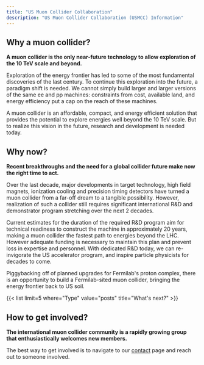```yaml
---
title: "US Muon Collider Collaboration"
description: "US Muon Collider Collaboration (USMCC) Information"
---
```


<!-- 
<div class="flex px-4 py-2 mb-8 text-base rounded-md bg-primary-100 dark:bg-primary-900">
  <span class="flex items-center ltr:pr-3 rtl:pl-3 text-primary-400">
    {{< icon "triangle-exclamation" >}}
  </span>
  <span class="flex items-center justify-between grow dark:text-neutral-300">
    <span class="prose dark:prose-invert">This page is a proposal for an updated website and is very much still under construction! If you've somehow ended up here, please see <a href="uslua.org">uslua.org</a> for more information.</span>
  </span>
</div>
 -->

<!-- ```node
npx blowfish-tools
```   -->

<!-- {{< youtubeLite id="SgXhGb-7QbU" label="Blowfish-tools demo" >}} -->


## Why a muon collider? 

**A muon collider is the only near-future technology to allow exploration of the 10 TeV scale and beyond.**

Exploration of the energy frontier has led to some of the most fundamental discoveries of the last century. To continue this exploration into the future, a paradigm shift is needed. We cannot simply build larger and larger versions of the same ee and pp machines: constraints from cost, available land, and energy efficiency put a cap on the reach of these machines. 

A muon collider is an affordable, compact, and energy efficient solution that provides the potential to explore energies well beyond the 10 TeV scale. But to realize this vision in the future, research and development is needed today. 

## Why now? 

**Recent breakthroughs and the need for a global collider future make now the right time to act.**

Over the last decade, major developments in target technology, high field magnets, ionization cooling and precision timing detectors have turned a muon collider from a far-off dream to a tangible possibility. However, realization of such a collider still requires significant international R&D and demonstrator program stretching over the next 2 decades.

Current estimates for the duration of the required R&D program aim for technical readiness to construct the machine in approximately 20 years, making a muon collider the fastest path to energies beyond the LHC. However adequate funding is necessary to maintain this plan and prevent loss in expertise and personnel. With dedicated R&D today, we can re-invigorate the US accelerator program, and inspire particle physicists for decades to come.

Piggybacking off of planned upgrades for Fermilab's proton complex, there is an opportunity to build a Fermilab-sited muon collider, bringing the energy frontier back to US soil.


<!-- Trying to include subpage summaries here -->

{{< list limit=5 where="Type" value="posts" title="What's next?" >}}


## How to get involved?

**The international muon collider community is a rapidly growing group that enthusiastically welcomes new members.**

The best way to get involved is to navigate to our [contact](contact/) page and reach out to someone involved. 